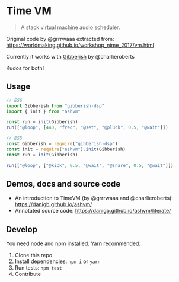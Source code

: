 # Time VM

> A stack virtual machine audio scheduler.

Original code by @grrrwaaa extracted from:
https://worldmaking.github.io/workshop_nime_2017/vm.html

Currently it works with [Gibberish](https://github.com/charlieroberts/Gibberish) by @charlieroberts

Kudos for both!

## Usage

```js
// ES6
import Gibberish from "gibberish-dsp"
import { init } from "ashvm"

const run = init(Gibberish)
run(["@loop", [440, "freq", "@set", "@pluck", 0.5, "@wait"]])
```


```js
// ES5
const Gibberish = require("gibberish-dsp")
const init = require("ashvm").init(Gibberish)
const run = init(Gibberish)

run(["@loop", ["@kick", 0.5, "@wait", "@snare", 0.5, "@wait"]])
```

## Demos, docs and source code

- An introduction to TimeVM (by @grrrwaaa and @charlieroberts): https://danigb.github.io/ashvm/
- Annotated source code: https://danigb.github.io/ashvm/literate/

## Develop

You need node and npm installed. [Yarn](https://yarnpkg.com/en/docs/install) recommended.

1. Clone this repo
2. Install dependencies: `npm i` or `yarn`
3. Run tests: `npm test`
4. Contribute
